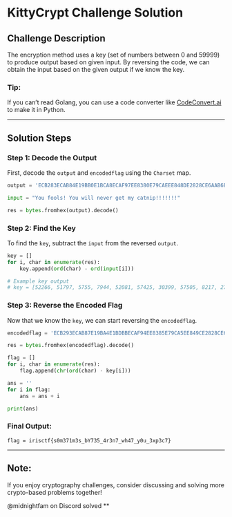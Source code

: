 # KittyCrypt Challenge Solution

## Challenge Description
The encryption method uses a key (set of numbers between 0 and 59999) to produce output based on given input. By reversing the code, we can obtain the input based on the given output if we know the key.

### Tip:
If you can’t read Golang, you can use a code converter like [CodeConvert.ai](https://www.codeconvert.ai/free-converter) to make it in Python.

---

## Solution Steps

### Step 1: Decode the Output
First, decode the `output` and `encodedflag` using the `Charset` map.

```python
output = 'ECB283ECAB84E19BB0E1BCA8ECAF97EE8380E79CAEEE848DE2828CE6AAB6E1B9A8E6B48DEA9F89E7ACA6E2AEB9DF82EA9092E6ACBBE6B283E2B2BBE7B8A5E785BDE6B990E19797E7A589E480BAEB819BE0A49AE6AABAEA84A8E3B582E594A1E692B2E18D92E18D93EB81A2EC81A2EFBFBDE28289EEA4B0E887B9E29B9FECAAAAEB9BA5E8A5A8E889B9'

input = "You fools! You will never get my catnip!!!!!!!"

res = bytes.fromhex(output).decode()
```

### Step 2: Find the Key
To find the `key`, subtract the `input` from the reversed `output`.

```python
key = []
for i, char in enumerate(res):
    key.append(ord(char) - ord(input[i]))

# Example key output
# key = [52266, 51797, 5755, 7944, 52081, 57425, 30399, 57505, 8217, 27285, 7752, 27828, 42842, 31409, 11161, 1867, 41897, 27343, 27671, 11419, 32183, 28952, 28122, 5490, 30935, 16410, 45044, 2229, 27206, 41224, 15573, 21672, 25746, 4847, 4850, 45038, 49140, 65428, 8217, 59663, 33240, 9918, 51849, 46788, 35143, 33368]
```

### Step 3: Reverse the Encoded Flag
Now that we know the `key`, we can start reversing the `encodedflag`.

```python
encodedflag = 'ECB293ECAB87E19BA4E1BDBBECAF94EE8385E79CA5EE849CE2828CE6AB85E1BAB5E6B3A7EA9E91E7ABA2E2B086DDBEEA909CE6ACAEE6B1B9E2B3B4E7B7AEE7858BE6B88FE19791E7A48BE4828CEB80A7E0A4A3E6A9BDEA85A7E3B58CE59490E69386E18CA6E18D91EB81A7EC80A4EFBFBDE281B8EEA582E88990E29CAEECAABCEB9CA7E8A5BEE88B95'

res = bytes.fromhex(encodedflag).decode()

flag = []
for i, char in enumerate(res):
    flag.append(chr(ord(char) - key[i]))

ans = ''
for i in flag:
    ans = ans + i

print(ans)
```

### Final Output:
```text
flag = irisctf{s0m371m3s_bY735_4r3n7_wh47_y0u_3xp3c7}
```

---

## Note:
If you enjoy cryptography challenges, consider discussing and solving more crypto-based problems together!


@midnightfam on Discord solved **
